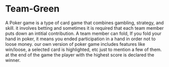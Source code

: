 # Team-Green
A Poker game is a type of card game that combines gambling, strategy, and skill. it involves betting and sometimes it is required that 
each team member puts down an intitial contribution. A team member can fold, If you fold your hand in poker, it means you ended  participation in a hand in order not to loose money.
our own version of poker game includes features like win/loose, a selected card is highlighted, etc just to mention a few of them. at the end of the game the player with the highest score is declared the winner.  
